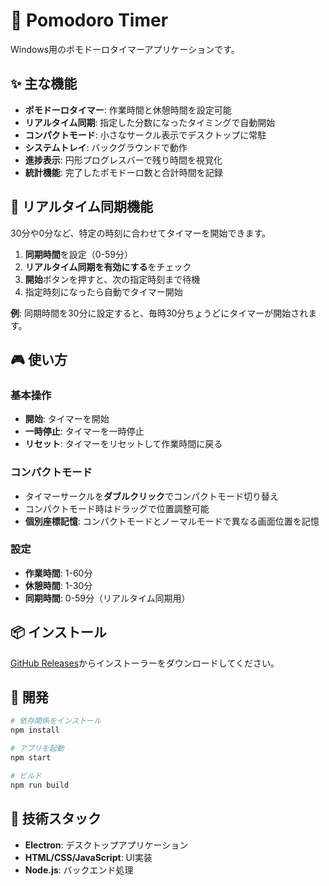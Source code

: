 # 🍅 Pomodoro Timer

Windows用のポモドーロタイマーアプリケーションです。

## ✨ 主な機能

- **ポモドーロタイマー**: 作業時間と休憩時間を設定可能
- **リアルタイム同期**: 指定した分数になったタイミングで自動開始
- **コンパクトモード**: 小さなサークル表示でデスクトップに常駐
- **システムトレイ**: バックグラウンドで動作
- **進捗表示**: 円形プログレスバーで残り時間を視覚化
- **統計機能**: 完了したポモドーロ数と合計時間を記録

## 🔧 リアルタイム同期機能

30分や0分など、特定の時刻に合わせてタイマーを開始できます。

1. **同期時間**を設定（0-59分）
2. **リアルタイム同期を有効にする**をチェック
3. **開始**ボタンを押すと、次の指定時刻まで待機
4. 指定時刻になったら自動でタイマー開始

**例**: 同期時間を30分に設定すると、毎時30分ちょうどにタイマーが開始されます。

## 🎮 使い方

### 基本操作
- **開始**: タイマーを開始
- **一時停止**: タイマーを一時停止
- **リセット**: タイマーをリセットして作業時間に戻る

### コンパクトモード
- タイマーサークルを**ダブルクリック**でコンパクトモード切り替え
- コンパクトモード時はドラッグで位置調整可能
- **個別座標記憶**: コンパクトモードとノーマルモードで異なる画面位置を記憶

### 設定
- **作業時間**: 1-60分
- **休憩時間**: 1-30分
- **同期時間**: 0-59分（リアルタイム同期用）

## 📦 インストール

[GitHub Releases](https://github.com/Chan-con/pomo-app/releases)からインストーラーをダウンロードしてください。

## 🚀 開発

```bash
# 依存関係をインストール
npm install

# アプリを起動
npm start

# ビルド
npm run build
```

## 🔨 技術スタック

- **Electron**: デスクトップアプリケーション
- **HTML/CSS/JavaScript**: UI実装
- **Node.js**: バックエンド処理